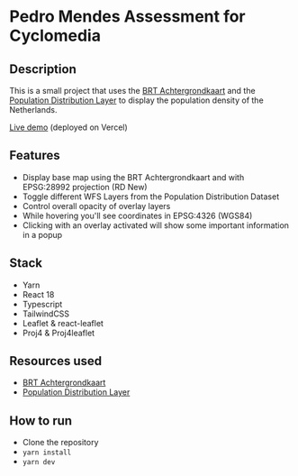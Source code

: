 # Pedro Mendes Assessment for Cyclomedia

## Description

This is a small project that uses the [BRT Achtergrondkaart](https://pdok.nl/dataset) and the [Population Distribution Layer](https://www.pdok.nl/introductie/-/article/cbs-bevolkingsspreiding-population-distribution-) to display the population density of the Netherlands.

[Live demo](https://cyclomedia-assessment.vercel.app/) (deployed on Vercel)

## Features

- Display base map using the BRT Achtergrondkaart and with EPSG:28992 projection (RD New)
- Toggle different WFS Layers from the Population Distribution Dataset
- Control overall opacity of overlay layers
- While hovering you'll see coordinates in EPSG:4326 (WGS84)
- Clicking with an overlay activated will show some important information in a popup

## Stack

- Yarn
- React 18
- Typescript
- TailwindCSS
- Leaflet & react-leaflet
- Proj4 & Proj4leaflet

## Resources used

- [BRT Achtergrondkaart](https://www.pdok.nl/introductie/-/article/basisregistratie-topografie-achtergrondkaarten-brt-a-)
- [Population Distribution Layer](https://www.pdok.nl/introductie/-/article/cbs-bevolkingsspreiding-population-distribution-)

## How to run

- Clone the repository
- `yarn install`
- `yarn dev`